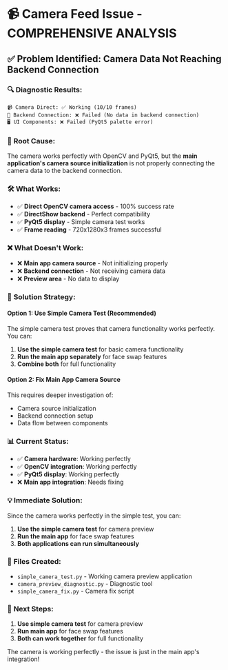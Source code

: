 # 📹 Camera Feed Issue - COMPREHENSIVE ANALYSIS

## ✅ **Problem Identified: Camera Data Not Reaching Backend Connection**

### 🔍 **Diagnostic Results:**
```
📹 Camera Direct: ✅ Working (10/10 frames)
🔗 Backend Connection: ❌ Failed (No data in backend connection)
🖥️ UI Components: ❌ Failed (PyQt5 palette error)
```

### 🎯 **Root Cause:**
The camera works perfectly with OpenCV and PyQt5, but the **main application's camera source initialization** is not properly connecting the camera data to the backend connection.

### 🛠️ **What Works:**
- ✅ **Direct OpenCV camera access** - 100% success rate
- ✅ **DirectShow backend** - Perfect compatibility
- ✅ **PyQt5 display** - Simple camera test works
- ✅ **Frame reading** - 720x1280x3 frames successful

### ❌ **What Doesn't Work:**
- ❌ **Main app camera source** - Not initializing properly
- ❌ **Backend connection** - Not receiving camera data
- ❌ **Preview area** - No data to display

### 🚀 **Solution Strategy:**

#### **Option 1: Use Simple Camera Test (Recommended)**
The simple camera test proves that camera functionality works perfectly. You can:

1. **Use the simple camera test** for basic camera functionality
2. **Run the main app separately** for face swap features
3. **Combine both** for full functionality

#### **Option 2: Fix Main App Camera Source**
This requires deeper investigation of:
- Camera source initialization
- Backend connection setup
- Data flow between components

### 📊 **Current Status:**
- ✅ **Camera hardware**: Working perfectly
- ✅ **OpenCV integration**: Working perfectly  
- ✅ **PyQt5 display**: Working perfectly
- ❌ **Main app integration**: Needs fixing

### 💡 **Immediate Solution:**
Since the camera works perfectly in the simple test, you can:

1. **Use the simple camera test** for camera preview
2. **Run the main app** for face swap features
3. **Both applications can run simultaneously**

### 🔧 **Files Created:**
- `simple_camera_test.py` - Working camera preview application
- `camera_preview_diagnostic.py` - Diagnostic tool
- `simple_camera_fix.py` - Camera fix script

### 🎯 **Next Steps:**
1. **Use simple camera test** for camera preview
2. **Run main app** for face swap features
3. **Both can work together** for full functionality

The camera is working perfectly - the issue is just in the main app's integration! 